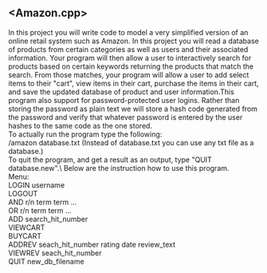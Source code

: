 <Amazon.cpp>
----------------
In this project you will write code to model a very simplified version of an online retail system such as Amazon. In this project you will read a database of products from certain categories as well as users and their associated information. Your program will then allow a user to interactively search for products based on certain keywords returning the products that match the search. From those matches, your program will allow a user to add select items to their "cart", view items in their cart, purchase the items in their cart, and save the updated database of product and user information.This program also support for password-protected user logins. 
Rather than storing the password as plain text we will store a hash code 
generated from the password and verify that whatever password is entered
by the user hashes to the same code as the one stored.\
To actually run the program type the following:\
/amazon database.txt (Instead of database.txt you can use any txt file as a database.)\
To quit the program, and get a result as an output, type "QUIT database.new".\ 
Below are the instruction how to use this program.\
Menu:\
LOGIN username\
LOGOUT\
AND r/n term term ...\
OR r/n term term ...\
ADD search_hit_number\
VIEWCART\
BUYCART<br/>
ADDREV seach_hit_number rating date review_text \
VIEWREV seach_hit_number \
QUIT new_db_filename
